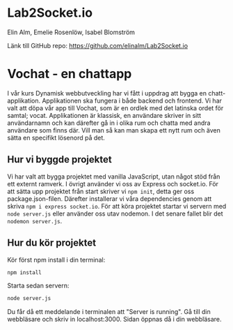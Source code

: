 # Lab2Socket.io

Elin Alm, Emelie Rosenlöw, Isabel Blomström

Länk till GitHub repo: https://github.com/elinalm/Lab2Socket.io

# Vochat - en chattapp

I vår kurs Dynamisk webbutveckling har vi fått i uppdrag att bygga en chatt-applikation. Applikationen ska fungera i både backend och frontend. Vi har valt att döpa vår app till Vochat, som är en ordlek med det latinska ordet för samtal; vocat. Applikationen är klassisk, en användare skriver in sitt användarnamn och kan därefter gå in i olika rum och chatta med andra användare som finns där. Vill man så kan man skapa ett nytt rum och även sätta en specifikt lösenord på det.

## Hur vi byggde projektet

Vi har valt att bygga projektet med vanilla JavaScript, utan något stöd från ett externt ramverk. I övrigt använder vi oss av Express och socket.io. För att sätta upp projektet från start skriver vi `npm init`, detta ger oss package.json-filen. Därefter installerar vi våra dependencies genom att skriva `npm i express socket.io`. För att köra projektet startar vi servern med `node server.js` eller använder oss utav nodemon. I det senare fallet blir det `nodemon server.js`.

## Hur du kör projektet

Kör först npm install i din terminal:

```bash
npm install
```

Starta sedan servern:

```bash
node server.js
```

Du får då ett meddelande i terminalen att "Server is running". Gå till din webbläsare och skriv in localhost:3000. Sidan öppnas då i din webbläsare.

